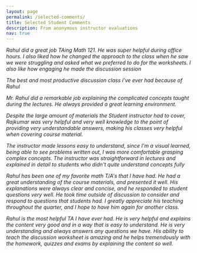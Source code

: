 ```yaml
---
layout: page
permalink: /selected-comments/
title: Selected Student Comments
description: From anonymous instructor evaluations
nav: true
---
```

*Rahul did a great job TAing Math 121. He was super helpful during office hours. I also liked how he changed the approach to the class when he saw we were struggling and asked what we preferred to do for the worksheets. I also like how engaging he made the discussion session*

*The best and most productive discussion class i’ve ever had because of Rahul*

*Mr. Rahul did a remarkable job explaining the complicated concepts taught during the lectures. He always provided a great learning environment.*

*Despite the large amount of materials the Student instructor had to cover, Rajkumar was very helpful and very well knowledge to the point of providing very understandable answers, making his classes very helpful when covering course material.*

*The instructor made lessons easy to understand, since I'm a visual learned, being able to see problems written out, I was more comfortable grasping complex concepts. The instructor was straightforward in lectures and explained in detail to students who didn't quite understand concepts fully*

*Rahul has been one of my favorite math T/A's that I have had. He had a great understanding of the course materials, and presented it well. His explanations were always clear and concise, and he responded to student questions very well. He took time outside of discussion to consider and respond to questions that students had. I greatly appreciate his teaching throughout the quarter, and I hope to have him again for another class.*

*Rahul is the most helpful TA I have ever had. He is very helpful and explains the content very good and in a way that is easy to understand. He is very understanding and always answers any questions we have. His ability to teach the discussion worksheet is amazing and he helps tremendously with the homework, quizzes and exams by explaining the content so well.*

